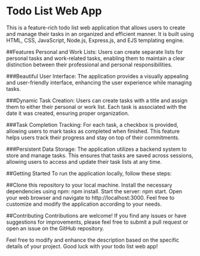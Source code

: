 # Todo List Web App
This is a feature-rich todo list web application that allows users to create and manage their tasks in an organized and efficient manner. It is built using HTML, CSS, JavaScript, Node.js, Express.js, and EJS templating engine.

##Features
Personal and Work Lists: Users can create separate lists for personal tasks and work-related tasks, enabling them to maintain a clear distinction between their professional and personal responsibilities.

###Beautiful User Interface: The application provides a visually appealing and user-friendly interface, enhancing the user experience while managing tasks.

###Dynamic Task Creation: Users can create tasks with a title and assign them to either their personal or work list. Each task is associated with the date it was created, ensuring proper organization.

###Task Completion Tracking: For each task, a checkbox is provided, allowing users to mark tasks as completed when finished. This feature helps users track their progress and stay on top of their commitments.

###Persistent Data Storage: The application utilizes a backend system to store and manage tasks. This ensures that tasks are saved across sessions, allowing users to access and update their task lists at any time.

##Getting Started
To run the application locally, follow these steps:

##Clone this repository to your local machine.
Install the necessary dependencies using npm: npm install.
Start the server: npm start.
Open your web browser and navigate to http://localhost:3000.
Feel free to customize and modify the application according to your needs.

##Contributing
Contributions are welcome! If you find any issues or have suggestions for improvements, please feel free to submit a pull request or open an issue on the GitHub repository.

Feel free to modify and enhance the description based on the specific details of your project. Good luck with your todo list web app!
